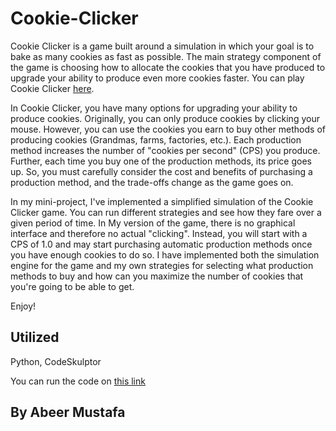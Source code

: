 # Cookie-Clicker

Cookie Clicker is a game built around a simulation in which your goal is to bake as many cookies as fast as possible. The main strategy component of the game is choosing how to allocate the cookies that you have produced to upgrade your ability to produce even more cookies faster. You can play Cookie Clicker [here](http://orteil.dashnet.org/cookieclicker/).

In Cookie Clicker, you have many options for upgrading your ability to produce cookies. Originally, you can only produce cookies by clicking your mouse. However, you can use the cookies you earn to buy other methods of producing cookies (Grandmas, farms, factories, etc.). Each production method increases the number of "cookies per second" (CPS) you produce. Further, each time you buy one of the production methods, its price goes up. So, you must carefully consider the cost and benefits of purchasing a production method, and the trade-offs change as the game goes on.

In my mini-project, I've implemented a simplified simulation of the Cookie Clicker game. You can run different strategies and see how they fare over a given period of time. In My version of the game, there is no graphical interface and therefore no actual "clicking". Instead, you will start with a CPS of 1.0 and may start purchasing automatic production methods once you have enough cookies to do so. I have implemented both the simulation engine for the game and my own strategies for selecting what production methods to buy and how can you maximize the number of cookies that you're going to be able to get.

Enjoy!

## Utilized

Python, CodeSkulptor

You can run the code on [this link](https://py2.codeskulptor.org/#user48_iTBH74znpWu4PxO.py)


## By Abeer Mustafa
